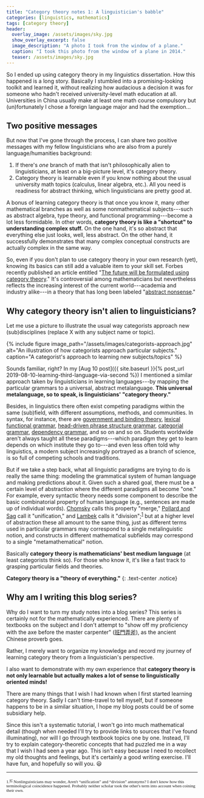 ```yaml
---
title: "Category theory notes 1: A linguistician's babble"
categories: [linguistics, mathematics]
tags: [category theory]
header:
  overlay_image: /assets/images/sky.jpg
  show_overlay_excerpt: false
  image_description: "A photo I took from the window of a plane."
  caption: "I took this photo from the window of a plane in 2014."
  teaser: /assets/images/sky.jpg
---
```


So I ended up using category theory in my linguistics dissertation. How this happened is a long story. Basically I stumbled into a promising-looking toolkit and  <!--through a casual society chat (long live Cambridge societies!), and after reading a few passages online I had a gut feeling that this was the tool I had been looking for to solve some existing problems in my project. Then--> learned it, without realizing how audacious a decision it was for someone who hadn't received university-level math education at all. Universities in China usually make at least one math course compulsory but (un)fortunately I chose a foreign language major and had the exemption...

## Two positive messages
But now that I've gone through the process, I can share two positive messages with my fellow linguisticians who are also from a purely language/humanities background:
1. If there's _one_ branch of math that isn't philosophically alien to linguisticians, at least on a big-picture level, it's category theory.
2. Category theory is learnable even if you know nothing about the usual university math topics (calculus, linear algebra, etc.). All you need is readiness for abstract thinking, which linguisticians are pretty good at.

A bonus of learning category theory is that once you know it, many other mathematical branches as well as some nonmathematical subjects---such as abstract algebra, type theory, and functional programming---become a lot less formidable. In other words, **category theory is like a "shortcut" to understanding complex stuff.** On the one hand, it's so abstract that everything else just looks, well, less abstract. On the other hand, it successfully demonstrates that many complex conceptual constructs are actually complex in the same way.

So, even if you don't plan to use category theory in your own research (yet), knowing its basics can still add a valuable item to your skill set. Forbes recently published an article entitled "[The future will be formulated using category theory](https://www.forbes.com/sites/cognitiveworld/2019/07/29/the-future-will-be-formulated-using-category-theory/#4db9e0b9625e)." It's controversial among mathematicians but nevertheless reflects the increasing interest of the current world---academia and industry alike---in a theory that has long been labeled "[abstract nonsense](https://en.wikipedia.org/wiki/Abstract_nonsense)."

## Why category theory isn't alien to linguisticians?
Let me use a picture to illustrate the usual way categorists approach new (sub)disciplines (replace X with any subject name or topic).  

{% include figure image_path="/assets/images/categorists-approach.jpg" alt="An illustration of how categorists approach particular subjects." caption="A categorist's approach to learning new subjects/topics" %}

Sounds familiar, right? In my [Aug 10 post]({{ site.baseurl }}{% post_url 2019-08-10-learning-third-language-via-second %}) I mentioned a similar approach taken by linguisticians in learning languages---by mapping the particular grammars to a universal, abstract metalanguage. **This universal metalanguage, so to speak, is linguisticians' "category theory."**

Besides, in linguistics there often exist competing paradigms within the same (sub)field, with different assumptions, methods, and communities. In syntax, for instance, there are [government and binding theory](https://en.wikipedia.org/wiki/Government_and_binding_theory), [lexical functional grammar](https://en.wikipedia.org/wiki/Lexical_functional_grammar), [head-driven phrase structure grammar](https://en.wikipedia.org/wiki/Head-driven_phrase_structure_grammar), [categorial grammar](https://en.wikipedia.org/wiki/Categorial_grammar), [dependency grammar](https://en.wikipedia.org/wiki/Dependency_grammar), and so on and so on. Students worldwide aren't always taught all these paradigms---which paradigm they get to learn depends on which institute they go to---and even less often told why linguistics, a modern subject increasingly portrayed as a branch of science, is so full of competing schools and traditions.

But if we take a step back, what all linguistic paradigms are trying to do is really the same thing: modeling the grammatical system of human language and making predictions about it. Given such a shared goal, there must be a certain level of abstraction where the different paradigms all become "one." For example, every syntactic theory needs some component to describe the basic combinatorial property of human language (e.g., sentences are made up of individual words). [Chomsky](https://mitpress.mit.edu/books/minimalist-program) calls this property "merge," [Pollard and Sag](https://books.google.co.uk/books/about/Head_Driven_Phrase_Structure_Grammar.html?id=Ftvg8Vo3QHwC&redir_esc=y) call it "unification," and [Lambek](https://www.tandfonline.com/doi/abs/10.1080/00029890.1958.11989160) calls it "division";<sup><a href="#fn1" id="ref1">1</a></sup> but at a higher level of abstraction these all amount to the same thing, just as different terms used in particular grammars may correspond to a single metalinguistic notion, and constructs in different mathematical subfields may correspond to a single "metamathematical" notion.

Basically **category theory is mathematicians' best medium language** (at least categorists think so). For those who know it, it's like a fast track to grasping particular fields and theories.

**Category theory is a "theory of everything."**
{: .text-center .notice}


## Why am I writing this blog series?
Why do I want to turn my study notes into a blog series? This series is certainly not for the mathematically experienced. There are plenty of textbooks on the subject and I don't attempt to "show off my proficiency with the axe before the master carpenter" ([班門弄斧](https://en.wiktionary.org/wiki/班門弄斧)), as the ancient Chinese proverb goes. <!--The series isn't for people with regular mathematical knowledge or training either, since they can directly learn from the standard textbooks without spending a lot of time trying to figure out what the standard mathematical terms and notations mean.-->

Rather, I merely want to organize my knowledge and record my journey of learning category theory from a linguistician's perspective.
<!--So who are this series for? Linguisticians---especially those with little math experience after high school like myself---who want to learn about categories but are intimidated by common textbooks. There are already quite a few category theory textbooks targeting nonmathematicians, such as [_Category Theory for Programmars_](https://books.google.co.uk/books/about/Category_Theory_for_Programmers.html?id=ZaP-swEACAAJ&source=kp_book_description&redir_esc=y), [_Categories for the Working Philosopher_](https://books.google.co.uk/books/about/Categories_for_the_Working_Philosopher.html?id=RIM8DwAAQBAJ&source=kp_book_description&redir_esc=y), and [_Category Theory for the Sciences_](https://books.google.co.uk/books/about/Category_Theory_for_the_Sciences.html?id=CwfjBAAAQBAJ&source=kp_book_description&redir_esc=y). But unfortunately as of 2019 there's still no "Category Theory for Linguistics," despite the growing interest among linguisticians in the subject.-->
I also want to demonstrate with my own experience that **category theory is not only learnable but actually makes a lot of sense to linguistically oriented minds!**

There are many things that I wish I had known when I first started learning category theory. Sadly I can't time-travel to tell myself, but if someone happens to be in a similar situation, I hope my blog posts could be of some subsidiary help.

Since this isn't a systematic tutorial, I won't go into much mathematical detail (though when needed I'll try to provide links to sources that I've found illuminating), nor will I go through textbook topics one by one. Instead, I'll try to explain category-theoretic concepts that had puzzled me in a way that I wish I had seen a year ago. This isn't easy because I need to recollect my old thoughts and feelings, but it's certainly a good writing exercise. I'll have fun, and hopefully so will you. 😃

<hr>
<div style="font-family: serif; font-size: 0.8em;">
<a id="fn1">1.</a><sup><a href="#ref1" title="Jump back to footnote 1 in the text.">↩</a></sup> Nonlinguisticians may wonder, Aren't &#8220;unification&#8221; and &#8220;division&#8221; antonyms? I don't know how this terminological coincidence happened. Probably neither scholar took the other's term into account when coining their own.
</div>
